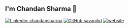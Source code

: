## I'm Chandan Sharma 👋

[![Linkedin: chandansharma](https://img.shields.io/badge/-chandansharma-blue?style=flat-square&logo=Linkedin&logoColor=white&link=https://www.linkedin.com/in/chandan-sharma/)](https://www.linkedin.com/in/chandan-sharma/)
[![GitHub savanihd](https://img.shields.io/github/followers/devchandansh?label=follow&style=social)](https://github.com/devchandansh)
[![website](https://img.shields.io/badge/Blog-chandansharma.co.in-2648ff?style=flat-square&logo=google-chrome)](https://www.chandansharma.co.in)
